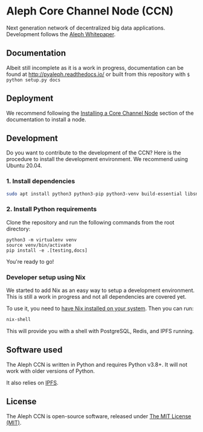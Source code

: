 # Aleph Core Channel Node (CCN)

Next generation network of decentralized big data applications. Development follows the [Aleph Whitepaper](https://github.com/moshemalawach/aleph-whitepaper).

## Documentation

Albeit still incomplete as it is a work in progress, documentation
can be found at http://pyaleph.readthedocs.io/ or 
built from this repository with `$ python setup.py docs`

## Deployment

We recommend following the 
[Installing a Core Channel Node](https://pyaleph.readthedocs.io/en/latest/guides/install.html)
section of the documentation to install a node.

## Development

Do you want to contribute to the development of the CCN?
Here is the procedure to install the development environment.
We recommend using Ubuntu 20.04.

### 1. Install dependencies

```bash
sudo apt install python3 python3-pip python3-venv build-essential libsnappy-dev zlib1g-dev libbz2-dev libgflags-dev liblz4-dev libgmp-dev libsecp256k1-dev
```

### 2. Install Python requirements

Clone the repository and run the following commands from the root directory:

```
python3 -m virtualenv venv
source venv/bin/activate
pip install -e .[testing,docs]
```

You're ready to go!

### Developer setup using Nix

We started to add Nix as an easy way to setup a development environment.
This is still a work in progress and not all dependencies are covered yet.

To use it, you need to [have Nix installed on your system](https://nixos.org/download.html). Then you can run:

```bash
nix-shell
```
This will provide you with a shell with PostgreSQL, Redis, and IPFS running.

## Software used

The Aleph CCN is written in Python and requires Python v3.8+. It will not work with older versions of Python.

It also relies on [IPFS](https://ipfs.io/).

## License

The Aleph CCN is open-source software, released under [The MIT License (MIT)](LICENSE.txt).
